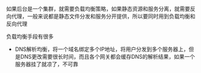 
如果后台是一个集群，就需要负载均衡策略，如果静态资源和服务分离，就需要反向代理，一般来说都是静态文件分发和服务分开提供，所以要同时用到负载均衡和反向代理

负载均衡手段有很多

- DNS解析均衡，将一个域名绑定多个IP地址，将用户分发到多个服务器上，但是DNS更改需要很长时间，而且各个网关都会缓存DNS的解析结果，如果一个服务器挂了就凉了，不可靠




